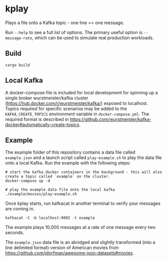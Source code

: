 # kplay

Plays a file onto a Kafka topic - one line == one message.

Run `--help` to see a full list of options. The primary useful option is `--message-rate`, which can be used to simulate real production workloads.

## Build

`cargo build`

## Local Kafka

A docker-compose file is included for local development for spinning up a single broker wurstmeister/kafka cluster (https://hub.docker.com/r/wurstmeister/kafka/) exposed to localhost. Topics required for specific scenarios may be added to the `KAFKA_CREATE_TOPICS` environment variable in `docker-compose.yml`. The required format is described in https://github.com/wurstmeister/kafka-docker#automatically-create-topics.

## Example

The example folder of this repository contains a data file called `example.json` and a launch script called `play-example.sh` to play the data file onto a local Kafka. Run the example with the following steps:

```
# start the kafka docker containers in the background - this will also create a topic called `example` on the cluster.
docker-compose up -d

# play the example data file onto the local kafka
./example/movies/play-example.sh
```

Once kplay starts, run kafkacat in another terminal to verify your messages are coming in.

```
kafkacat -C -b localhost:9092 -t example
```

The example plays 10,000 messages at a rate of one message every two seconds.

The `example.json` data file is an abridged and slightly transformed (into a line delimited format) version of American movies from https://github.com/jdorfman/awesome-json-datasets#movies.

